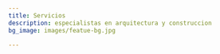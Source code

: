 ```yaml
---
title: Servicios
description: especialistas en arquitectura y construccion
bg_image: images/featue-bg.jpg

---
```

